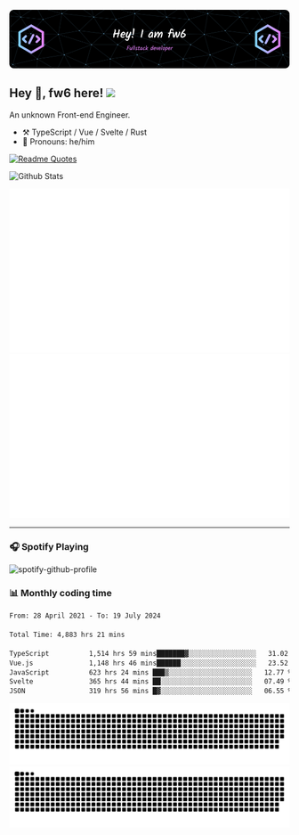 ![Header](github-header-image.png)

## Hey 👋, fw6 here! <img src="https://github.githubassets.com/images/mona-whisper.gif" height="24" />


An unknown Front-end Engineer.

-   :hammer_and_pick: TypeScript / Vue / Svelte / Rust
-   :man: Pronouns: he/him


[![Readme Quotes](https://quotes-github-readme.vercel.app/api?type=horizontal&theme=algolia)](https://github.com/piyushsuthar/github-readme-quotes)



![Github Stats](https://github-readme-stats.vercel.app/api?username=fw6&bg_color=30,e96443,904e95&title_color=fff&text_color=fff)

![](https://raw.githubusercontent.com/fw6/github-stats-transparent/output/generated/overview.svg)
![](https://raw.githubusercontent.com/fw6/github-stats-transparent/output/generated/languages.svg)


---

### 🎧 Spotify Playing

<!-- ![spotify-github-profile](/img/default.svg) -->

![spotify-github-profile](https://spotify-github-profile.vercel.app/api/view.svg?uid=r6wn4hdvypv0lkzyrj0e0pjct&cover_image=true&theme=default&show_offline=true&background_color=9a10ad&interchange=true&bar_color_cover=true)



### :bar_chart: Monthly coding time 

<!--START_SECTION:waka-->

```txt
From: 28 April 2021 - To: 19 July 2024

Total Time: 4,883 hrs 21 mins

TypeScript          1,514 hrs 59 mins███████▓░░░░░░░░░░░░░░░░░   31.02 %
Vue.js              1,148 hrs 46 mins██████░░░░░░░░░░░░░░░░░░░   23.52 %
JavaScript          623 hrs 24 mins ███▒░░░░░░░░░░░░░░░░░░░░░   12.77 %
Svelte              365 hrs 44 mins ██░░░░░░░░░░░░░░░░░░░░░░░   07.49 %
JSON                319 hrs 56 mins █▓░░░░░░░░░░░░░░░░░░░░░░░   06.55 %
```

<!--END_SECTION:waka-->




![github contribution grid snake animation](https://raw.githubusercontent.com/platane/platane/output/github-contribution-grid-snake-dark.svg#gh-dark-mode-only)![github contribution grid snake animation](https://raw.githubusercontent.com/platane/platane/output/github-contribution-grid-snake.svg#gh-light-mode-only)
